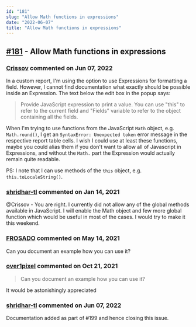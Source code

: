 ```yaml
---
id: "181"
slug: "Allow Math functions in expressions"
date: "2022-06-07"
title: "Allow Math functions in expressions"
---
```



## [#181](https://github.com/shridhar-tl/jira-assistant/issues/181) - Allow Math functions in expressions

### [Crissov](https://github.com/Crissov) commented on Jun 07, 2022

In a custom report, I'm using the option to use Expressions for formatting a field. However, I cannot find documentation what exactly should be possible inside an Expression. The text below the edit box in the popup says:

> Provide JavaScript expression to print a value.
> You can use "this" to refer to the current field and "Fields" variable to refer to the object containing all the fields.

When I'm trying to use functions from the JavaScript `Math` object, e.g. `Math.round()`, I get an `SyntaxError: Unexpected token` error message in the respective report table cells. I wish I could use at least these functions, maybe you could alias them if you don't want to allow all of Javascript in Expressions, and without the `Math.` part the Expression would actually remain quite readable.

PS: I note that I can use methods of the `this` object, e.g. `this.toLocaleString()`.

### [shridhar-tl](https://github.com/shridhar-tl) commented on Jan 14, 2021

@Crissov - You are right. I currently did not allow any of the global methods available in JavaScript. I will enable the Math object and few more global function which would be useful in most of the cases. I would try to make it this weekend.

### [FROSADO](https://github.com/FROSADO) commented on May 14, 2021

Can you document an example how you can use it?

### [over1pixel](https://github.com/over1pixel) commented on Oct 21, 2021

> 
> 
> Can you document an example how you can use it?

It would be astonishingly appreciated

### [shridhar-tl](https://github.com/shridhar-tl) commented on Jun 07, 2022

Documentation added as part of #199 and hence closing this issue.
